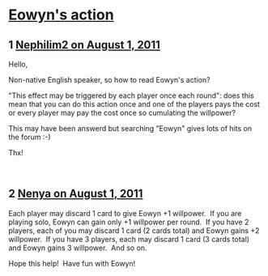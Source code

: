 # [Eowyn&#039;s action](https://community.fantasyflightgames.com/topic/50771-eowyns-action/)

## 1 [Nephilim2 on August 1, 2011](https://community.fantasyflightgames.com/topic/50771-eowyns-action/?do=findComment&comment=507066)

Hello,

Non-native English speaker, so how to read Eowyn's action?

"This effect may be triggered by each player once each round": does this mean that you can do this action once and one of the players pays the cost or every player may pay the cost once so cumulating the willpower?

This may have been answerd but searching "Eowyn" gives lots of hits on the forum :-)

Thx!

 

## 2 [Nenya on August 1, 2011](https://community.fantasyflightgames.com/topic/50771-eowyns-action/?do=findComment&comment=507074)

Each player may discard 1 card to give Eowyn +1 willpower.  If you are playing solo, Eowyn can gain only +1 willpower per round.  If you have 2 players, each of you may discard 1 card (2 cards total) and Eowyn gains +2 willpower.  If you have 3 players, each may discard 1 card (3 cards total) and Eowyn gains 3 willpower.  And so on.

Hope this help!  Have fun with Eowyn!

